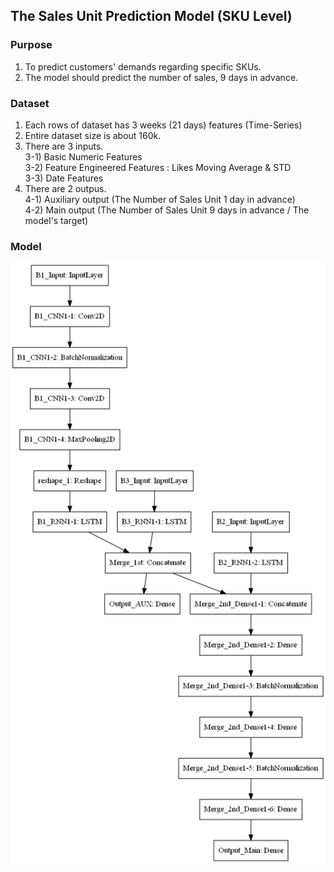 ## The Sales Unit Prediction Model (SKU Level)
### Purpose
1) To predict customers' demands regarding specific SKUs.
2) The model should predict the number of sales, 9 days in advance. 

### Dataset
1) Each rows of dataset has 3 weeks (21 days) features (Time-Series)
2) Entire dataset size is about 160k.
3) There are 3 inputs.<br/>
3-1) Basic Numeric Features<br/>
3-2) Feature Engineered Features : Likes Moving Average & STD<br/>
3-3) Date Features
4) There are 2 outpus.<br/>
4-1) Auxiliary output (The Number of Sales Unit 1 day in advance)<br/>
4-2) Main output (The Number of Sales Unit 9 days in advance / The model's target)

### Model
![ex_screenshot](./image/model_fig.png)
